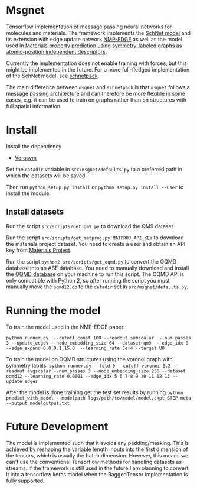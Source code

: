 # Msgnet
Tensorflow implementation of message passing neural networks for molecules and materials.
The framework implements the [SchNet model](https://arxiv.org/abs/1712.06113) and its extension with edge update network [NMP-EDGE](https://arxiv.org/abs/1806.03146) as well as the model used in [Materials property prediction using symmetry-labeled graphs as atomic-position independent descriptors](https://arxiv.org/abs/1905.06048).

Currently the implementation does not enable training with forces, but this might be implemented in the future.
For a more full-fledged implementation of the SchNet model, see [schnetpack](https://github.com/atomistic-machine-learning/schnetpack).

The main difference between `msgnet` and `schnetpack` is that `msgnet` follows a message passing architecture and can therefore be more flexible in some cases, e.g. it can be used to train on graphs rather than on structures with full spatial information.

# Install
Install the dependency
 - [Vorosym](https://github.com/peterbjorgensen/vorosym)

Set the `datadir` variable in `src/msgnet/defaults.py` to a preferred path in which the datasets will be saved.

Then run `python setup.py install` or `python setup.py install --user` to install the module.

## Install datasets 
Run the script `src/scripts/get_qm9.py` to download the QM9 dataset

Run the script `src/scripts/get_matproj.py MATPROJ_API_KEY` to download the materials project dataset. You need to create a user and obtain an API key from [Materials Project](https://materialsproject.org/).

Run the script `python2 src/scripts/get_oqmd.py` to convert the OQMD database into an ASE database. You need to manually download and install the [OQMD database](http://oqmd.org/) on your machine to run this script.
The OQMD API is only compatible with Python 2, so after running the script you must manually move the `oqmd12.db` to the `datadir` set in `src/msgnet/defaults.py`.

# Running the model
To train the model used in the NMP-EDGE paper:

`python runner.py  --cutoff const 100 --readout sumscalar  --num_passes 3 --update_edges --node_embedding_size 64 --dataset qm9  --edge_idx 0 --edge_expand 0.0,0.1,15.0  --learning_rate 5e-4 --target U0`

To train the model on OQMD structures using the voronoi graph with symmetry labels:
`python runner.py --fold 0 --cutoff voronoi 0.2 --readout avgscalar --num_passes 3 --node_embedding_size 256 --dataset oqmd12 --learning_rate 0.0001 --edge_idx 5 6 7 8 9 10 11 12 13 --update_edges`

After the model is done training get the test set results by running
`python predict_with_model --modelpath logs/path/to/model/model.ckpt-STEP.meta --output modeloutput.txt`

# Future Development
The model is implemented such that it avoids any padding/masking. This is achieved by reshaping the variable length inputs into the first dimension of the tensors, which is usually the batch dimension. However, this means we can't use the conventional Tensorflow methods for handling datasets as streams. If the framework is still used in the future I am planning to convert it into a tensorflow keras model when the RaggedTensor implementation is fully supported.
